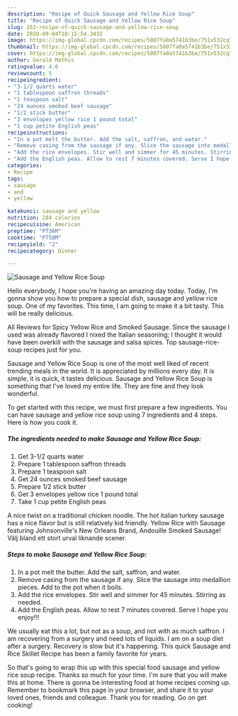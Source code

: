 ```yaml
---
description: "Recipe of Quick Sausage and Yellow Rice Soup"
title: "Recipe of Quick Sausage and Yellow Rice Soup"
slug: 263-recipe-of-quick-sausage-and-yellow-rice-soup
date: 2020-09-04T18:15:54.343Z
image: https://img-global.cpcdn.com/recipes/5807fa0a5741b3be/751x532cq70/sausage-and-yellow-rice-soup-recipe-main-photo.jpg
thumbnail: https://img-global.cpcdn.com/recipes/5807fa0a5741b3be/751x532cq70/sausage-and-yellow-rice-soup-recipe-main-photo.jpg
cover: https://img-global.cpcdn.com/recipes/5807fa0a5741b3be/751x532cq70/sausage-and-yellow-rice-soup-recipe-main-photo.jpg
author: Gerald Mathis
ratingvalue: 4.6
reviewcount: 5
recipeingredient:
- "3-1/2 quarts water"
- "1 tablespoon saffron threads"
- "1 teaspoon salt"
- "24 ounces smoked beef sausage"
- "1/2 stick butter"
- "3 envelopes yellow rice 1 pound total"
- "1 cup petite English peas"
recipeinstructions:
- "In a pot melt the butter. Add the salt, saffron, and water."
- "Remove casing from the sausage if any. Slice the sausage into medallion pieces. Add to the pot when it boils."
- "Add the rice envelopes. Stir well and simmer for 45 minutes. Stirring as needed."
- "Add the English peas. Allow to rest 7 minutes covered. Serve I hope you enjoy!!!"
categories:
- Recipe
tags:
- sausage
- and
- yellow

katakunci: sausage and yellow 
nutrition: 284 calories
recipecuisine: American
preptime: "PT36M"
cooktime: "PT58M"
recipeyield: "2"
recipecategory: Dinner

---
```



![Sausage and Yellow Rice Soup](https://img-global.cpcdn.com/recipes/5807fa0a5741b3be/751x532cq70/sausage-and-yellow-rice-soup-recipe-main-photo.jpg)

Hello everybody, I hope you're having an amazing day today. Today, I'm gonna show you how to prepare a special dish, sausage and yellow rice soup. One of my favorites. This time, I am going to make it a bit tasty. This will be really delicious.

All Reviews for Spicy Yellow Rice and Smoked Sausage. Since the sausage I used was already flavored I nixed the Italian seasoning; I thought it would have been overkill with the sausage and salsa spices. Top sausage-rice-soup recipes just for you.

Sausage and Yellow Rice Soup is one of the most well liked of recent trending meals in the world. It is appreciated by millions every day. It is simple, it is quick, it tastes delicious. Sausage and Yellow Rice Soup is something that I've loved my entire life. They are fine and they look wonderful.


To get started with this recipe, we must first prepare a few ingredients. You can have sausage and yellow rice soup using 7 ingredients and 4 steps. Here is how you cook it.

<!--inarticleads1-->

##### The ingredients needed to make Sausage and Yellow Rice Soup:

1. Get 3-1/2 quarts water
1. Prepare 1 tablespoon saffron threads
1. Prepare 1 teaspoon salt
1. Get 24 ounces smoked beef sausage
1. Prepare 1/2 stick butter
1. Get 3 envelopes yellow rice 1 pound total
1. Take 1 cup petite English peas


A nice twist on a traditional chicken noodle. The hot italian turkey sausage has a nice flavor but is still relatively kid friendly. Yellow Rice with Sausage featuring Johnsonville&#39;s New Orleans Brand, Andouille Smoked Sausage! Välj bland ett stort urval liknande scener. 

<!--inarticleads2-->

##### Steps to make Sausage and Yellow Rice Soup:

1. In a pot melt the butter. Add the salt, saffron, and water.
1. Remove casing from the sausage if any. Slice the sausage into medallion pieces. Add to the pot when it boils.
1. Add the rice envelopes. Stir well and simmer for 45 minutes. Stirring as needed.
1. Add the English peas. Allow to rest 7 minutes covered. Serve I hope you enjoy!!!


We usually eat this a lot, but not as a soup, and not with as much saffron. I am recovering from a surgery and need lots of liquids. I am on a soup diet after a surgery. Recovery is slow but it&#39;s happening. This quick Sausage and Rice Skillet Recipe has been a family favorite for years. 

So that's going to wrap this up with this special food sausage and yellow rice soup recipe. Thanks so much for your time. I'm sure that you will make this at home. There is gonna be interesting food at home recipes coming up. Remember to bookmark this page in your browser, and share it to your loved ones, friends and colleague. Thank you for reading. Go on get cooking!
